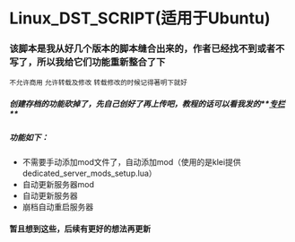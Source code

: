 # Linux_DST_SCRIPT(适用于Ubuntu)
### 该脚本是我从好几个版本的脚本缝合出来的，作者已经找不到或者不写了，所以我给它们功能重新整合了下
`不允许商用` `允许转载及修改` `转载修改的时候记得著明下就好`

##### 创建存档的功能砍掉了，先自己创好了再上传吧，教程的话可以看我发的**[专栏](#jump_8)**

##### 功能如下：
- 不需要手动添加mod文件了，自动添加mod（使用的是klei提供dedicated_server_mods_setup.lua）
- 自动更新服务器mod
- 自动更新服务器
- 崩档自动重启服务器
#### 暂且想到这些，后续有更好的想法再更新
